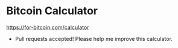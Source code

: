 # Bitcoin Calculator

https://for-bitcoin.com/calculator

* Pull requests accepted! Please help me improve this calculator.
